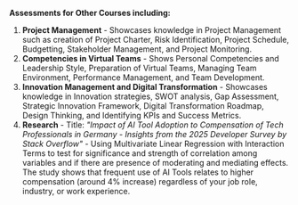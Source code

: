 **Assessments for Other Courses including:**

1. **Project Management** - Showcases knowledge in Project Management such as creation of Project Charter, Risk Identification, Project Schedule, Budgetting, Stakeholder Management, and Project Monitoring.
2. **Competencies in Virtual Teams** - Shows Personal Competencies and Leadership Style, Preparation of Virtual Teams, Managing Team Environment, Performance Management, and Team Development.
3. **Innovation Management and Digital Transformation** - Showcases knowledge in Innovation strategies, SWOT analysis, Gap Assessment, Strategic Innovation Framework, Digital Transformation Roadmap, Design Thinking, and Identifying KPIs and Success Metrics.
4. **Research** - Title: _"Impact of AI Tool Adoption to Compensation of Tech Professionals in Germany - Insights from the 2025 Developer Survey by Stack Overflow"_ - Using Multivariate Linear Regression with Interaction Terms to test for significance and strength of correlation among variables and if there are presence of moderating and mediating effects. The study shows that frequent use of AI Tools relates to higher compensation (around 4% increase) regardless of your job role, industry, or work experience.
